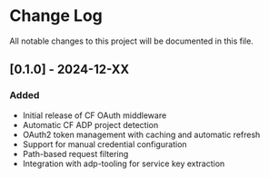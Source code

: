 # Change Log

All notable changes to this project will be documented in this file.

## [0.1.0] - 2024-12-XX

### Added

- Initial release of CF OAuth middleware
- Automatic CF ADP project detection
- OAuth2 token management with caching and automatic refresh
- Support for manual credential configuration
- Path-based request filtering
- Integration with adp-tooling for service key extraction

